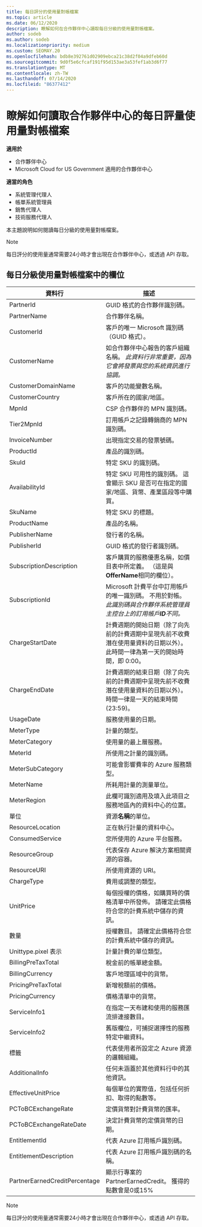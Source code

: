 ```yaml
---
title: 每日評分的使用量對帳檔案
ms.topic: article
ms.date: 06/12/2020
description: 瞭解如何在合作夥伴中心讀取每日分級的使用量對帳檔案。
author: sodeb
ms.author: sodeb
ms.localizationpriority: medium
ms.custom: SEOMAY.20
ms.openlocfilehash: bdb8e392761d02909ebca21c38d2f04a9dfeb60d
ms.sourcegitcommit: 9d0f5e6cfcaf191f95d153ae3a53fef1ab3d6f77
ms.translationtype: MT
ms.contentlocale: zh-TW
ms.lasthandoff: 07/14/2020
ms.locfileid: "86377412"
---
```

# <a name="learn-how-to-read-daily-rated-usage-reconciliation-files-in-partner-center"></a>瞭解如何讀取合作夥伴中心的每日評量使用量對帳檔案

**適用於**

- 合作夥伴中心
- Microsoft Cloud for US Government 適用的合作夥伴中心

**適當的角色**

- 系統管理代理人
- 帳單系統管理員
- 銷售代理人
- 技術服務代理人

本主題說明如何閱讀每日分級的使用量對帳檔案。

>[!NOTE]
>每日評分的使用量通常需要24小時才會出現在合作夥伴中心，或透過 API 存取。

## <a name="fields-in-daily-rated-usage-reconciliation-files"></a>每日分級使用量對帳檔案中的欄位

| 資料行 | 描述 |
| ------ | ----------- |
| PartnerId | GUID 格式的合作夥伴識別碼。 |
| PartnerName | 合作夥伴名稱。 |
| CustomerId | 客戶的唯一 Microsoft 識別碼（GUID 格式）。 |
| CustomerName | 如合作夥伴中心報告的客戶組織名稱。 *此資料行非常重要，因為它會將發票與您的系統資訊進行協調。* |
| CustomerDomainName | 客戶的功能變數名稱。 |
| CustomerCountry | 客戶所在的國家/地區。 |
| MpnId | CSP 合作夥伴的 MPN 識別碼。 |
| Tier2MpnId | 訂用帳戶之記錄轉銷商的 MPN 識別碼。 |
| InvoiceNumber | 出現指定交易的發票號碼。 |
| ProductId | 產品的識別碼。 |
| SkuId | 特定 SKU 的識別碼。 |
| AvailabilityId | 特定 SKU 可用性的識別碼。 這會顯示 SKU 是否可在指定的國家/地區、貨幣、產業區段等中購買。 |
| SkuName | 特定 SKU 的標題。 |
| ProductName | 產品的名稱。 |
| PublisherName | 發行者的名稱。 |
| PublisherId | GUID 格式的發行者識別碼。 |
| SubscriptionDescription | 客戶購買的服務優惠名稱，如價目表中所定義。 （這是與**OfferName**相同的欄位）。 |
| SubscriptionId | Microsoft 計費平台中訂用帳戶的唯一識別碼。 不用於對帳。 *此識別碼與合作夥伴系統管理員主控台上的訂用帳戶**ID**不同。* |
| ChargeStartDate | 計費週期的開始日期（除了向先前的計費週期中呈現先前不收費潛在使用量資料的日期以外）。 此時間一律為第一天的開始時間，即 0:00。 |
| ChargeEndDate | 計費週期的結束日期（除了向先前的計費週期中呈現先前不收費潛在使用量資料的日期以外）。 時間一律是一天的結束時間 (23:59)。 |
| UsageDate | 服務使用量的日期。 |
| MeterType | 計量的類型。 |
| MeterCategory | 使用量的最上層服務。 |
| MeterId | 所使用之計量的識別碼。 |
| MeterSubCategory | 可能會影響費率的 Azure 服務類型。 |
| MeterName | 所耗用計量的測量單位。 |
| MeterRegion | 此欄可識別適用及填入此項目之服務地區內的資料中心的位置。 |
| 單位 | 資源**名稱**的單位。 |
| ResourceLocation | 正在執行計量的資料中心。 |
| ConsumedService | 您所使用的 Azure 平台服務。 |
| ResourceGroup | 代表保存 Azure 解決方案相關資源的容器。 |
| ResourceURI | 所使用資源的 URI。 |
| ChargeType | 費用或調整的類型。  |
| UnitPrice | 每個授權的價格，如購買時的價格清單中所發佈。 請確定此價格符合您的計費系統中儲存的資訊。 |
| 數量 | 授權數目。 請確定此價格符合您的計費系統中儲存的資訊。 |
| Unittype.pixel 表示 | 計量計費的單位類型。  |
| BillingPreTaxTotal | 稅金前的帳單總金額。 |
| BillingCurrency | 客戶地理區域中的貨幣。 |
| PricingPreTaxTotal | 新增稅額前的價格。 |
| PricingCurrency | 價格清單中的貨幣。 |
| ServiceInfo1 | 在指定一天布建和使用的服務匯流排連接數目。 |
| ServiceInfo2 | 舊版欄位，可捕捉選擇性的服務特定中繼資料。 |
| 標籤 | 代表使用者所設定之 Azure 資源的邏輯組織。 |
| AdditionalInfo | 任何未涵蓋於其他資料行中的其他資訊。 |
| EffectiveUnitPrice | 每個單位的實際值，包括任何折扣、取得的點數等。 |
| PCToBCExchangeRate | 定價貨幣對計費貨幣的匯率。 |
| PCToBCExchangeRateDate | 決定計費貨幣的定價貨幣的日期。 |
| EntitlementId | 代表 Azure 訂用帳戶識別碼。 |
| EntitlementDescription | 代表 Azure 訂用帳戶識別碼的名稱。 |
| PartnerEarnedCreditPercentage | 顯示行專案的 PartnerEarnedCredit。 獲得的點數會是0或15% |

>[!NOTE]
>每日評分的使用量通常需要24小時才會出現在合作夥伴中心，或透過 API 存取。


